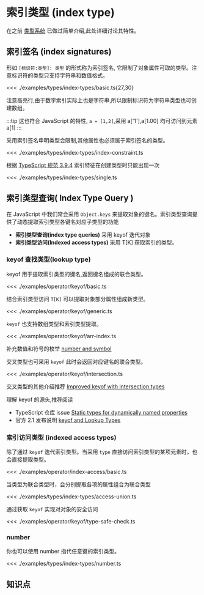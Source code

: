 # 索引类型 (index type)

在之前 [类型系统](../tutorial/3.2.builtin-literal-object.md#索引类型) 已做过简单介绍,此处详细讨论其特性。

## 索引签名 (index signatures)

形如 `[标识符:类型]: 类型` 的形式称为索引签名,
它限制了对象属性可取的类型。注意标识符的类型只支持字符串和数值格式。

<<< ./examples/types/index-types/basic.ts{27,30}

注意高亮行,由于数字索引实际上也是字符串,所以限制标识符为字符串类型也可创建数组。

:::tip
这也符合 JavaScript 的特性, `a = [1,2]`,采用 a['1'],a[1.00] 均可访问到元素 a[1]
:::

采用索引签名申明类型会限制,其他属性也必须属于索引签名的类型。

<<< ./examples/types/index-types/index-constraint.ts

根据 [TypeScript 规范 3.9.4](https://github.com/microsoft/TypeScript/blob/master/doc/spec.md#394-index-signatures) 索引特征在创建类型时只能出现一次

<<< ./examples/types/index-types/single.ts

## 索引类型查询( Index Type Query )
在 JavaScript 中我们常会采用 `Object.keys` 来提取对象的键名。索引类型查询提供了动态提取索引类型各键名对应子类型的功能

* **索引类型查询(index type queries)** 采用 keyof 迭代对象
* **索引类型访问(Indexed access types)** 采用 T[K] 获取索引的类型。

### keyof 查找类型(lookup type)
keyof 用于提取索引类型的键名,返回键名组成的联合类型。

<<< ./examples/operator/keyof/basic.ts


结合索引类型访问 `T[K]` 可以提取对象部分属性组成新类型。

<<< ./examples/operator/keyof/generic.ts

`keyof` 也支持数组类型和索引类型提取。

<<< ./examples/operator/keyof/arr-index.ts

<!-- TODO: 补充此处讲解 -->
补充数值和符号的枚举 [number and symbol](https://www.typescriptlang.org/docs/handbook/release-notes/typescript-2-9.html)

交叉类型也可采用 `keyof` 此时会返回对应键名的联合类型。

<<< ./examples/operator/keyof/intersection.ts

交叉类型的其他介绍推荐 [Improved keyof with intersection types](https://www.typescriptlang.org/v2/docs/handbook/release-notes/overview.html#improved-keyof-with-intersection-types)

理解 keyof 的源头,推荐阅读 
* TypeScript 仓库 issue [Static types for dynamically named properties ](https://github.com/microsoft/TypeScript/pull/11929)
* 官方 2.1 发布说明 [keyof and Lookup Types](https://www.typescriptlang.org/v2/docs/handbook/release-notes/overview.html#keyof-and-lookup-types)

### 索引访问类型 (indexed access types)
除了通过 `keyof` 迭代索引类型。当采用 `type` 直接访问索引类型的某项元素时，也会直接提取类型。

<<< ./examples/operator/index-access/basic.ts

当类型为联合类型时，会分别提取各项的属性组合为联合类型

<<< ./examples/types/index-types/access-union.ts





通过获取 `keyof` 实现对对象的安全访问

<<< ./examples/operator/keyof/type-safe-check.ts


### number 
你也可以使用 number 指代任意键的索引类型。

<<< ./examples/types/index-types/number.ts

## 知识点
